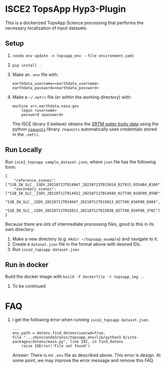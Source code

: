 # ISCE2 TopsApp Hyp3-Plugin

This is a dockerized TopsApp Science processing that performs the necessary localization of input datasets.

## Setup

1. `conda env update -n topsapp_env --file environment.yaml`
2. `pip install .`
3. Make an `.env` file with:

   ```
   earthdata_username=<earthdata_username>
   earthdata_password=<earthdata_password>
   ```
4. Make a `~/.netrc` file (or within the working directory) with:
    ```
    machine urs.earthdata.nasa.gov
        login <username>
        password <password>
    ```
    The ISCE library (I believe) obtains the [SRTM water body data](https://en.wikipedia.org/wiki/SRTM_Water_Body_Data) using the python [`requests`](https://docs.python-requests.org/en/latest/) library. `requests` automatically uses credentials stored in the `.netrc`.

## Run Locally

Run `isce2_topsapp sample_dataset.json`, where `json` file has the following form:

```
{
    "reference_scenes": ["S1B_IW_SLC__1SDV_20210723T014947_20210723T015014_027915_0354B4_B3A9"],
    "secondary_scenes": ["S1B_IW_SLC__1SDV_20210711T014922_20210711T014949_027740_034F80_859D",
                         "S1B_IW_SLC__1SDV_20210711T014947_20210711T015013_027740_034F80_D404",
                         "S1B_IW_SLC__1SDV_20210711T015011_20210711T015038_027740_034F80_376C"]
}
```

Because there are *lots* of intermediate processing files, good to this in its own directory:

1. Make a new directory (e.g. `mkdir ~/topsapp_example`) and navigate to it.
2. Create a `dataset.json` file in the format above with desired IDs.
3. Run `isce2_topsapp dataset.json`

## Run in docker

Build the docker image with `build -f Dockerfile -t topsapp_img .`.

1. To be continued

# FAQ

1. I get the following error when running `isce2_topsapp dataset.json`.

   ```
   ...
   env_path = dotenv.find_dotenv(usecwd=True,
   File ".../miniconda3/envs/topsapp_env/lib/python3.8/site-packages/dotenv/main.py", line 291, in find_dotenv
       raise IOError('File not found')
   ```
    *Answer*: There is no `.env` file as described above. This error is design. At some point, we may improve the error message and remove this FAQ.

